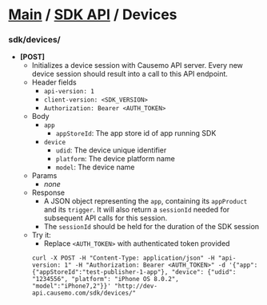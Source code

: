 [Main](https://github.com/Causemo/api-doc/blob/master/README.md) / [SDK API](https://github.com/Causemo/api-doc/blob/master/sections/api/1/sdk/README.md) / Devices
====================

###  sdk/devices/
  - **[POST]**
    - Initializes a device session with Causemo API server. Every new device session should result into a call to this API endpoint.
    - Header fields
      - `api-version: 1`
      - `client-version: <SDK_VERSION>`
      - `Authorization: Bearer <AUTH_TOKEN>`
    - Body
      - `app`
        - `appStoreId`: The app store id of app running SDK 
      - `device`
        - `udid`: The device unique identifier
        - `platform`: The device platform name
        - `model`: The device name
    - Params
      - _none_ 
    - Response
      - A JSON object representing the `app`, containing its `appProduct` and its `trigger`. It will also return a `sessionId` needed for subsequent API calls for this session.
      - The `sessionId` should be held for the duration of the SDK session
    - Try it:
      - Replace `<AUTH_TOKEN>` with authenticated token provided
      ```
      curl -X POST -H "Content-Type: application/json" -H "api-version: 1" -H "Authorization: Bearer <AUTH_TOKEN>" -d '{"app": {"appStoreId":"test-publisher-1-app"}, "device": {"udid": "1234556", "platform": "iPhone OS 8.0.2", "model":"iPhone7,2"}}' "http://dev-api.causemo.com/sdk/devices/"
      ```
